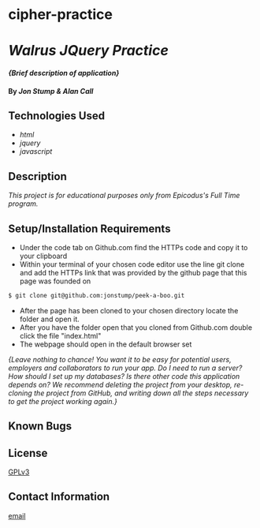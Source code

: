 # cipher-practice

# _Walrus JQuery Practice_

#### _{Brief description of application}_

#### By _**Jon Stump &amp; Alan Call**_

## Technologies Used

* _html_
* _jquery_
* _javascript_

## Description

_This project is for educational purposes only from Epicodus's Full Time program._

## Setup/Installation Requirements

* Under the code tab on Github.com find the HTTPs code and copy it to your clipboard
* Within your terminal of your chosen code editor use the line git clone and add the HTTPs link that was provided by the github page that this page was founded on
```bash
$ git clone git@github.com:jonstump/peek-a-boo.git
```
* After the page has been cloned to your chosen directory locate the folder and open it.
* After you have the folder open that you cloned from Github.com double click the file "index.html"
* The webpage should open in the default browser set 

_{Leave nothing to chance! You want it to be easy for potential users, employers and collaborators to run your app. Do I need to run a server? How should I set up my databases? Is there other code this application depends on? We recommend deleting the project from your desktop, re-cloning the project from GitHub, and writing down all the steps necessary to get the project working again.}_

## Known Bugs


## License
[GPLv3](https://www.gnu.org/licenses/gpl-3.0.en.html)

## Contact Information
[email](mailto:jmstump@gmail.com)
